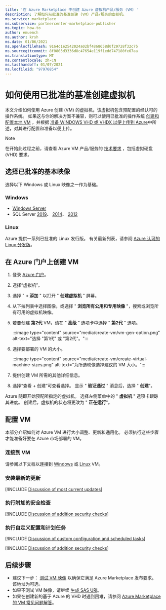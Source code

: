 ```yaml
---
title: '在 Azure Marketplace 中创建 Azure 虚拟机产品/服务 (VM) '
description: 了解如何从批准的基准创建 (VM) 产品/服务的虚拟机。
ms.service: marketplace
ms.subservice: partnercenter-marketplace-publisher
ms.topic: how-to
author: emuench
ms.author: krsh
ms.date: 01/06/2021
ms.openlocfilehash: 9164c1e2542024a02bf4868658d0f29728f32c7b
ms.sourcegitcommit: 8f0803d3336d8c47654e119f1edd747180fe67aa
ms.translationtype: MT
ms.contentlocale: zh-CN
ms.lasthandoff: 01/07/2021
ms.locfileid: "97976854"
---
```

# <a name="how-to-create-a-virtual-machine-using-an-approved-base"></a>如何使用已批准的基准创建虚拟机

本文介绍如何使用 Azure 创建 (VM) 的虚拟机，该虚拟机包含预配置的经认可的操作系统。 如果这与你的解决方案不兼容，则可以使用已批准的操作系统 [创建和配置本地 VM](azure-vm-create-using-own-image.md) ，并根据 [准备 WINDOWS VHD 或 VHDX 以便上传到 Azure](../virtual-machines/windows/prepare-for-upload-vhd-image.md)中所述，对其进行配置和准备以便上传。

> [!NOTE]
> 在开始此过程之前，请查看 Azure VM 产品/服务的 [技术要求](marketplace-virtual-machines.md#technical-requirements) ，包括虚拟硬盘 (VHD) 要求。

## <a name="select-an-approved-base-image"></a>选择已批准的基本映像

选择以下 Windows 或 Linux 映像之一作为基础。

### <a name="windows"></a>Windows

- [Windows Server](https://azuremarketplace.microsoft.com/en-us/marketplace/apps/microsoftwindowsserver.windowsserver?tab=Overview)
- SQL Server [2019](https://azuremarketplace.microsoft.com/marketplace/apps/microsoftsqlserver.sql2019-ws2019?tab=Overview)、 [2014](https://azuremarketplace.microsoft.com/marketplace/apps/microsoftsqlserver.sql2014sp3-ws2012r2?tab=Overview)、 [2012](https://azuremarketplace.microsoft.com/marketplace/apps/microsoftsqlserver.sql2012sp4-ws2012r2?tab=Overview)

### <a name="linux"></a>Linux

Azure 提供一系列已批准的 Linux 发行版。 有关最新列表，请参阅 [Azure 认可的 Linux 分发版](../virtual-machines/linux/endorsed-distros.md)。

## <a name="create-vm-on-the-azure-portal"></a>在 Azure 门户上创建 VM

1. 登录 [Azure 门户](https://ms.portal.azure.com/)。
2. 选择“虚拟机”。
3. 选择 " **+ 添加** " 以打开 " **创建虚拟机** " 屏幕。
4. 从下拉列表中选择图像，或选择 " **浏览所有公用和专用映像** "，搜索或浏览所有可用的虚拟机映像。
5. 若要创建 **第2代** VM，请在 " **高级** " 选项卡中选择 " **第2代** " 选项。

    :::image type="content" source="media/create-vm/vm-gen-option.png" alt-text="选择 &quot;第1代&quot; 或 &quot;第2代&quot;。":::

6. 选择要部署的 VM 的大小。

    :::image type="content" source="media/create-vm/create-virtual-machine-sizes.png" alt-text="为所选映像选择建议的 VM 大小。":::

7. 提供创建 VM 所需的其他详细信息。
8. 选择“查看 + 创建”可查看选择。 显示 " **验证通过** " 消息后，选择 "  **创建**"。

Azure 随即开始预配所指定的虚拟机。 选择左侧菜单中的 " **虚拟机** " 选项卡跟踪其进度。 创建后，虚拟机的状态将更改为 " **正在运行**"。

## <a name="configure-the-vm"></a>配置 VM

本部分介绍如何对 Azure VM 进行大小调整、更新和通用化。 必须执行这些步骤才能准备好要在 Azure 市场部署的 VM。

### <a name="connect-to-your-vm"></a>连接到 VM

请参阅以下文档以连接到 [Windows](../virtual-machines/windows/connect-logon.md) 或 [Linux](../virtual-machines/linux/ssh-from-windows.md#connect-to-your-vm) VM。

### <a name="install-the-most-current-updates"></a>安装最新的更新

[!INCLUDE [Discussion of most current updates](includes/most-current-updates.md)]

### <a name="perform-additional-security-checks"></a>执行附加的安全检查

[!INCLUDE [Discussion of addition security checks](includes/additional-security-checks.md)]

### <a name="perform-custom-configuration-and-scheduled-tasks"></a>执行自定义配置和计划任务

[!INCLUDE [Discussion of custom configuration and scheduled tasks](includes/custom-config.md)]

[!INCLUDE [Discussion of addition security checks](includes/size-connect-generalize.md)]

## <a name="next-steps"></a>后续步骤

- 建议下一步： [测试 VM 映像](azure-vm-image-test.md) 以确保它满足 Azure Marketplace 发布要求。 该地址为可选。
- 如果不测试 VM 映像，请继续 [生成 SAS URI](azure-vm-get-sas-uri.md)。
- 如果在创建新的基于 Azure 的 VHD 时遇到困难，请参阅 [Azure Marketplace 的 VM 常见问题解答](azure-vm-create-faq.md)。